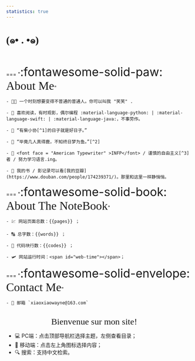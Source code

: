 ```yaml
---
statistics: true
---
```


# <font face = "KaiTi">(๑• . •๑)</font>

<!-- For full documentation visit [mkdocs.org](https://www.mkdocs.org). Nice to see you. This is xiao xiao! -->
<!-- <center><font face = "savoye LET" size = 6>A Very Brief Introduction</font></center> -->
<br>

<p></p>

=== "<font size = 6>:fontawesome-solid-paw: </font><font size = 6 face = "savoye LET" >About Me</font>"

    - 🧑‍🎓 一个时刻想要变得不普通的普通人。你可以叫我 "笑笑" . 

    - 📖 喜欢阅读，有时观影，偶尔编程 :material-language-python: | :material-language-swift: | :material-language-java:，不事劳作。

    - 🎻 “有柴小协[^1]的日子就是好日子。”

    - 💖 “毕竟几人真得鹿，不知终日梦为鱼。”[^2]

    - 🧸 <font face = "American Typewriter" >INFP</font> / 谨慎的自由主义[^3]者 / 努力学习语言.ing。
    
    - 📝 我的书 / 影记录可以看[我的豆瓣](https://www.douban.com/people/174239371/)。那里和这里一样静悄悄。

=== "<font size = 6>:fontawesome-solid-book: </font><font size = 6 face = "savoye LET">About The NoteBook</font>"

    - 💹 网站页面总数：{{pages}} ；
    
    - 🔠 总字数：{{words}} ；
    
    - 🦾 代码块行数：{{codes}} ；

    - 🛩️ 网站运行时间：<span id="web-time"></span>；

=== "<font size = 6>:fontawesome-solid-envelope: </font><font size = 6 face = "savoye LET">Contact Me</font>"

    - 📮 邮箱 `xiaoxiaowayne@163.com`

<br>

<center> <font face = "Apple chancery" size = 5>Bienvenue sur mon site! 🌼</font></center>


- 💻 PC端：点击顶部导航栏选择主题，左侧查看目录；
- 📱 移动端：点击左上角图标选择内容；
- 🔍 搜索：支持中文检索。

[^1]: The Violin Concerto in D major, Op. 35 was the only concerto for violin composed by Pyotr Ilyich __Tchaikovsky__. Composed in 1878, it is one of the best-known violin concertos.
[^2]: 语出宋代黄庭坚[《杂诗七首》](https://www.gushici.net/shici/102/102214.html)。
[^3]: Liberalism is a political and moral philosophy based on the rights of the individual, liberty, consent of the governed, political equality and equality before the law. (From Wiki)



<script>
function updateTime() {
    var date = new Date();
    var now = date.getTime();
    var startDate = new Date("2022/12/29 09:10:12");
    var start = startDate.getTime();
    var diff = now - start;
    var y, d, h, m;
    y = Math.floor(diff / (365 * 24 * 3600 * 1000));
    diff -= y * 365 * 24 * 3600 * 1000;
    d = Math.floor(diff / (24 * 3600 * 1000));
    h = Math.floor(diff / (3600 * 1000) % 24);
    m = Math.floor(diff / (60 * 1000) % 60);
    if (y == 0) {
        document.getElementById("web-time").innerHTML = d + "<span class=\"heti-spacing\"> </span>天<span class=\"heti-spacing\"> </span>" + h + "<span class=\"heti-spacing\"> </span>小时<span class=\"heti-spacing\"> </span>" + m + "<span class=\"heti-spacing\"> </span>分钟";
    } else {
        document.getElementById("web-time").innerHTML = y + "<span class=\"heti-spacing\"> </span>年<span class=\"heti-spacing\"> </span>" + d + "<span class=\"heti-spacing\"> </span>天<span class=\"heti-spacing\"> </span>" + h + "<span class=\"heti-spacing\"> </span>小时<span class=\"heti-spacing\"> </span>" + m + "<span class=\"heti-spacing\"> </span>分钟";
    }
    setTimeout(updateTime, 1000 * 60);
}
updateTime();
function toggle_statistics() {
    var statistics = document.getElementById("statistics");
    if (statistics.style.opacity == 0) {
        statistics.style.opacity = 1;
    } else {
        statistics.style.opacity = 0;
    }
}
</script>